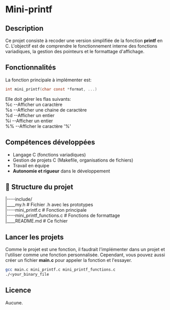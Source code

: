 # Mini-printf

## Description

Ce projet consiste à recoder une version simplifiée de la fonction **printf** en C. L'objectif est de comprendre le fonctionnement interne des fonctions variadiques, la gestion des pointeurs et le formattage d'affichage.

## Fonctionnalités

La fonction principale à implémenter est:
```c
int mini_printf(char const *format, ...)
```
Elle doit gérer les flas suivants:    
%c    --Afficher un caractère    
%s    --Afficher une chaine de caractère    
%d    --Afficher un entier    
%i    --Afficher un entier    
%%    --Afficher le caractère '%'     

## Compétences développées

- Langage C (fonctions variadiques)
- Gestion de projets C (Makefile, organisations de fichiers)
- Travail en équipe
- **Autonomie  et rigueur** dans le développement

## 📁 Structure du projet
|----include/     
     |____my.h # Fichier .h avec les prototypes    
|----mini_printf.c # Fonction principale    
|----mini_printf_functions.c # Fonctions de formattage     
|____README.md # Ce fichier     

## Lancer les projets
Comme le projet est une fonction, il faudrait l'implémenter dans un projet et l'utiliser comme une fonction personnalisée. Cependant, vous pouvez aussi créer un fichier **main.c** pour appeler la fonction et l'essayer.
```bash
gcc main.c mini_printf.c mini_printf_functions.c
./<your_binary_file
```

## Licence
Aucune.
